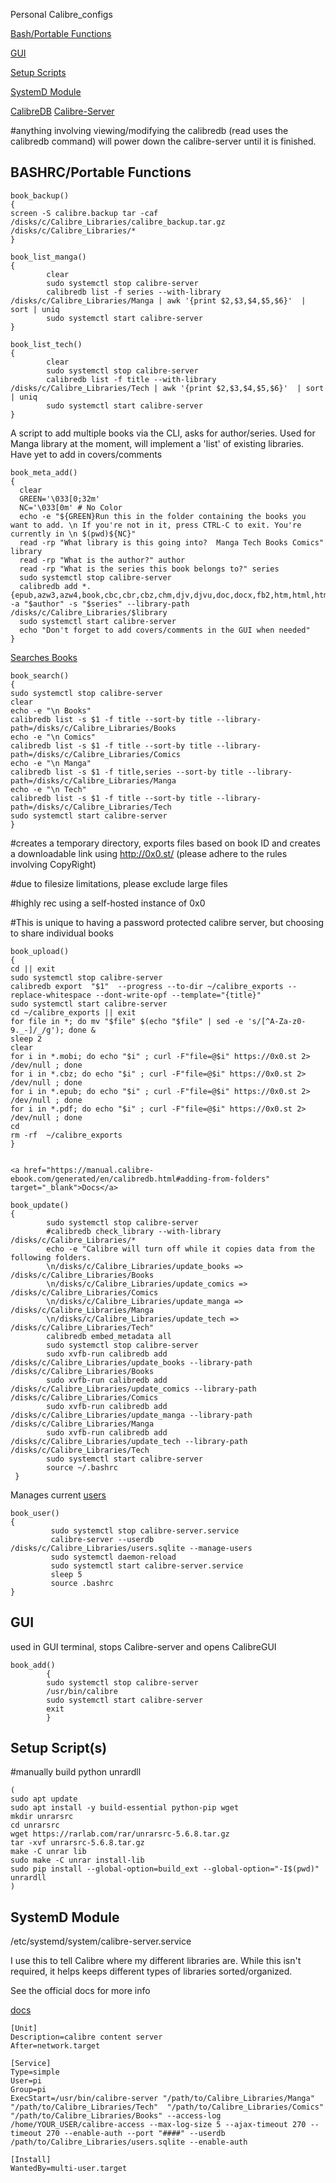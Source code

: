 Personal Calibre_configs


<a href="#bashrcportable-functions" 
target="_blank">Bash/Portable Functions</a>

<a href="#gui" 
target="_blank">GUI</a>


<a href="#setup-scripts" 
target="_blank">Setup Scripts</a>

<a href="#setup-scripts" 
target="_blank">SystemD Module</a>


<a href="https://manual.calibre-ebook.com/generated/en/calibredb.html" target="_blank">CalibreDB</a> 
<a href="https://manual.calibre-ebook.com/generated/en/calibre-server.html" target="_blank">Calibre-Server</a>

#anything involving viewing/modifying the calibredb (read uses the calibredb command) will power down the calibre-server until it is finished. 



<h2>BASHRC/Portable Functions</h2>

```
book_backup()
{
screen -S calibre.backup tar -caf /disks/c/Calibre_Libraries/calibre_backup.tar.gz /disks/c/Calibre_Libraries/*
}
```

```
book_list_manga()
{
        clear
        sudo systemctl stop calibre-server
        calibredb list -f series --with-library /disks/c/Calibre_Libraries/Manga | awk '{print $2,$3,$4,$5,$6}'  | sort | uniq
        sudo systemctl start calibre-server
}
```

```
book_list_tech()
{
        clear
        sudo systemctl stop calibre-server
        calibredb list -f title --with-library /disks/c/Calibre_Libraries/Tech | awk '{print $2,$3,$4,$5,$6}'  | sort | uniq
        sudo systemctl start calibre-server
}
```


A script to add multiple books via the CLI, asks for author/series.
Used for Manga library at the moment, will implement a 'list' of existing  libraries.
Have yet to add in covers/comments
```
book_meta_add()
{
  clear
  GREEN='\033[0;32m'
  NC='\033[0m' # No Color
  echo -e "${GREEN}Run this in the folder containing the books you want to add. \n If you're not in it, press CTRL-C to exit. You're currently in \n $(pwd)${NC}"
  read -rp "What library is this going into?  Manga Tech Books Comics" library
  read -rp "What is the author?" author
  read -rp "What is the series this book belongs to?" series
  sudo systemctl stop calibre-server
  calibredb add *.{epub,azw3,azw4,book,cbc,cbr,cbz,chm,djv,djvu,doc,docx,fb2,htm,html,htmlz,iba,lit,lrf,lrs,lrx,markdown,ncx,opf,oxps,pdb,pdf,pdr,pml,pobi,prc,rar,rtf,snb,tcr,txt,xhtml,xps,zip} -a "$author" -s "$series" --library-path /disks/c/Calibre_Libraries/$library
  sudo systemctl start calibre-server
  echo "Don't forget to add covers/comments in the GUI when needed"
}
```



<a href="https://manual.calibre-ebook.com/generated/en/calibre-server.html#cmdoption-calibre-server-manage-users" target="_blank">Searches Books</a> 

```
book_search()
{
sudo systemctl stop calibre-server
clear
echo -e "\n Books"
calibredb list -s $1 -f title --sort-by title --library-path=/disks/c/Calibre_Libraries/Books
echo -e "\n Comics"
calibredb list -s $1 -f title --sort-by title --library-path=/disks/c/Calibre_Libraries/Comics
echo -e "\n Manga"
calibredb list -s $1 -f title,series --sort-by title --library-path=/disks/c/Calibre_Libraries/Manga
echo -e "\n Tech"
calibredb list -s $1 -f title --sort-by title --library-path=/disks/c/Calibre_Libraries/Tech
sudo systemctl start calibre-server
}
```



#creates a temporary directory, exports files based on book ID and creates a downloadable link using http://0x0.st/ (please adhere to the rules involving CopyRight)
  
#due to filesize limitations, please exclude large files

#highly rec using a self-hosted instance of 0x0

#This is unique to having a password protected calibre server, but choosing to share individual books

```
book_upload()
{
cd || exit
sudo systemctl stop calibre-server
calibredb export  "$1"  --progress --to-dir ~/calibre_exports --replace-whitespace --dont-write-opf --template="{title}"
sudo systemctl start calibre-server
cd ~/calibre_exports || exit
for file in *; do mv "$file" $(echo "$file" | sed -e 's/[^A-Za-z0-9._-]/_/g'); done &
sleep 2
clear
for i in *.mobi; do echo "$i" ; curl -F"file=@$i" https://0x0.st 2> /dev/null ; done 
for i in *.cbz; do echo "$i" ; curl -F"file=@$i" https://0x0.st 2> /dev/null ; done
for i in *.epub; do echo "$i" ; curl -F"file=@$i" https://0x0.st 2> /dev/null ; done
for i in *.pdf; do echo "$i" ; curl -F"file=@$i" https://0x0.st 2> /dev/null ; done 
cd
rm -rf  ~/calibre_exports
}
```



```

<a href="https://manual.calibre-ebook.com/generated/en/calibredb.html#adding-from-folders" target="_blank">Docs</a> 

book_update()
{
        sudo systemctl stop calibre-server
        #calibredb check_library --with-library /disks/c/Calibre_Libraries/*
        echo -e "Calibre will turn off while it copies data from the following folders.
        \n/disks/c/Calibre_Libraries/update_books => /disks/c/Calibre_Libraries/Books
        \n/disks/c/Calibre_Libraries/update_comics =>  /disks/c/Calibre_Libraries/Comics
        \n/disks/c/Calibre_Libraries/update_manga =>  /disks/c/Calibre_Libraries/Manga
        \n/disks/c/Calibre_Libraries/update_tech =>  /disks/c/Calibre_Libraries/Tech"
        calibredb embed_metadata all
        sudo systemctl stop calibre-server
        sudo xvfb-run calibredb add /disks/c/Calibre_Libraries/update_books --library-path /disks/c/Calibre_Libraries/Books
        sudo xvfb-run calibredb add /disks/c/Calibre_Libraries/update_comics --library-path /disks/c/Calibre_Libraries/Comics
        sudo xvfb-run calibredb add /disks/c/Calibre_Libraries/update_manga --library-path /disks/c/Calibre_Libraries/Manga
        sudo xvfb-run calibredb add /disks/c/Calibre_Libraries/update_tech --library-path /disks/c/Calibre_Libraries/Tech
        sudo systemctl start calibre-server
        source ~/.bashrc
 }
```

Manages current <a href="https://manual.calibre-ebook.com/generated/en/calibre-server.html#cmdoption-calibre-server-manage-users" target="_blank">users</a> 




```
book_user()
{
         sudo systemctl stop calibre-server.service
         calibre-server --userdb /disks/c/Calibre_Libraries/users.sqlite --manage-users
         sudo systemctl daemon-reload
         sudo systemctl start calibre-server.service
         sleep 5
         source .bashrc
}

```



<h2>GUI</h2>

used in GUI terminal, stops Calibre-server and opens  CalibreGUI
 
  
```
book_add()
        {
        sudo systemctl stop calibre-server
        /usr/bin/calibre
        sudo systemctl start calibre-server
        exit
        }
```






<h2>Setup Script(s)</h2>

#manually build python unrardll
```
(
sudo apt update
sudo apt install -y build-essential python-pip wget
mkdir unrarsrc
cd unrarsrc
wget https://rarlab.com/rar/unrarsrc-5.6.8.tar.gz
tar -xvf unrarsrc-5.6.8.tar.gz
make -C unrar lib
sudo make -C unrar install-lib
sudo pip install --global-option=build_ext --global-option="-I$(pwd)" unrardll
)

```

<h2>SystemD Module</h2>

/etc/systemd/system/calibre-server.service

I use this to tell Calibre where my different libraries are. While this isn't required, it helps keeps different types of libraries sorted/organized. 


See the official docs for more info

<a href="https://manual.calibre-ebook.com/server.html#creating-a-service-for-the-calibre-server-on-a-modern-linux-system" target="_blank">docs</a> 

```
[Unit]
Description=calibre content server
After=network.target

[Service]
Type=simple
User=pi
Group=pi
ExecStart=/usr/bin/calibre-server "/path/to/Calibre_Libraries/Manga" "/path/to/Calibre_Libraries/Tech"  "/path/to/Calibre_Libraries/Comics" "/path/to/Calibre_Libraries/Books" --access-log /home/YOUR_USER/calibre-access --max-log-size 5 --ajax-timeout 270 --timeout 270 --enable-auth --port "####" --userdb /path/to/Calibre_Libraries/users.sqlite --enable-auth

[Install]
WantedBy=multi-user.target
```
